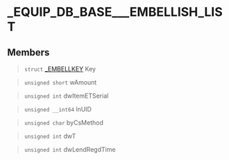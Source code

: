 # _EQUIP_DB_BASE___EMBELLISH_LIST
 
## Members
 
> `struct` [_EMBELLKEY](lua/classes/_EMBELLKEY.md) Key
 
> `unsigned short` wAmount
 
> `unsigned int` dwItemETSerial
 
> `unsigned __int64` lnUID
 
> `unsigned char` byCsMethod
 
> `unsigned int` dwT
 
> `unsigned int` dwLendRegdTime
 
